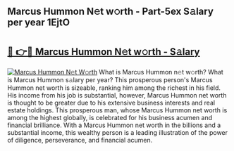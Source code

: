 ## Marcus Hummon N𝚎t w𝚘rth - Part-5ex S𝚊lary per year 1EjtO

# <h2><a href="http://gc50kfb.nevu.top/?p=Marcus+Hummon">🔗 👉🔴 Marcus Hummon N𝚎t w𝚘rth - S𝚊lary</a></h2>

[![Marcus Hummon N𝚎t W𝚘rth](https://i.imgur.com/Oavwk0R.jpeg)](http://gc50kfb.nevu.top/?p=Marcus+Hummon)
What is Marcus Hummon n𝚎t w𝚘rth? What is Marcus Hummon s𝚊lary per year?
This prosperous person's Marcus Hummon net worth is sizeable, ranking him among the richest in his field. His income from his job is substantial, however, Marcus Hummon net worth is thought to be greater due to his extensive business interests and real estate holdings. This prosperous man, whose Marcus Hummon net worth is among the highest globally, is celebrated for his business acumen and financial brilliance. With a Marcus Hummon net worth in the billions and a substantial income, this wealthy person is a leading illustration of the power of diligence, perseverance, and financial acumen.
